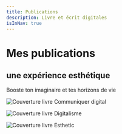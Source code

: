 ```yaml
---
title: Publications
description: Livre et écrit digitales
isInNav: true
---
```


# Mes publications

## une expérience esthétique

Booste ton imaginaire et tes horizons de vie

![Couverture livre Communiquer digital](/livres/communiquer.png)

![Couverture livre Digitalisme](/livres/digitalisme.png)

![Couverture livre Esthetic](/livres/esthetic.png)
